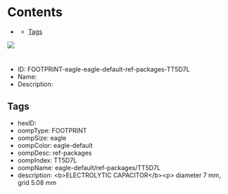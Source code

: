 



Contents
========

* [](#)
	* [Tags](#tags)
  
![][im]
# 

- ID: FOOTPRINT-eagle-eagle-default-ref-packages-TT5D7L
- Name: 
- Description: 

## Tags

- hexID: 
- oompType: FOOTPRINT
- oompSize: eagle
- oompColor: eagle-default
- oompDesc: ref-packages
- oompIndex: TT5D7L
- oompName: eagle-default/ref-packages/TT5D7L
- description: &lt;b&gt;ELECTROLYTIC CAPACITOR&lt;/b&gt;&lt;p&gt;&#xD;
diameter 7 mm, grid 5.08 mm



[im]: image.png
